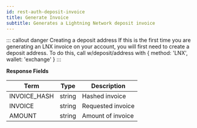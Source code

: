 ```yaml
---
id: rest-auth-deposit-invoice
title: Generate Invoice
subtitle: Generates a Lightning Network deposit invoice
---
```


::: callout danger Creating a deposit address
If this is the first time you are generating an LNX invoice on your account, you will first need to create a deposit address. To do this, call w/deposit/address  with { method: 'LNX', wallet: 'exchange' }
:::


**Response Fields**

Term | Type | Description
-- | -- | --
INVOICE_HASH  | string |  Hashed invoice
INVOICE  | string |  Requested invoice
AMOUNT |  string  |  Amount of invoice

